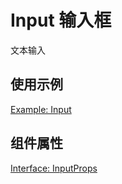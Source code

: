 # Input 输入框

文本输入

## 使用示例

[Example: Input](./_example/InputExample.jsx)

## 组件属性

[Interface: InputProps](./Input.tsx)
